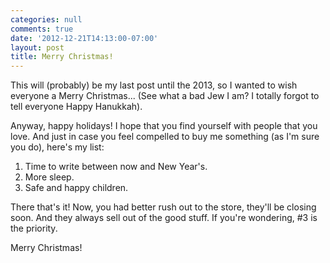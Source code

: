 ```yaml
---
categories: null
comments: true
date: '2012-12-21T14:13:00-07:00'
layout: post
title: Merry Christmas!
---
```


This will (probably) be my last post until the 2013, so I wanted to wish everyone a Merry Christmas... (See what a bad Jew I am? I totally forgot to tell everyone Happy Hanukkah).

Anyway, happy holidays! I hope that you find yourself with people that you love. And just in case you feel compelled to buy me something (as I'm sure you do), here's my list:

1. Time to write between now and New Year's.
2. More sleep.
3. Safe and happy children.

There that's it! Now, you had better rush out to the store, they'll be closing soon. And they always sell out of the good stuff. If you're wondering, #3 is the priority.

Merry Christmas!